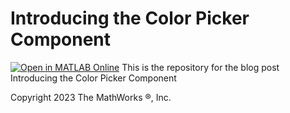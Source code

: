 # Introducing the Color Picker Component
[![Open in MATLAB Online](https://www.mathworks.com/images/responsive/global/open-in-matlab-online.svg)](https://matlab.mathworks.com/open/github/v1?repo=mathworks/matlab-blog&file=/2024/Uicolorpicker/uicolorpickerR2024a.mlx)
This is the repository for the blog post Introducing the Color Picker Component

Copyright 2023 The MathWorks &reg;, Inc.

